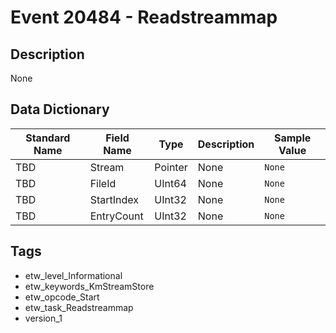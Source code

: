 # Event 20484 - Readstreammap

## Description
None

## Data Dictionary
|Standard Name|Field Name|Type|Description|Sample Value|
|---|---|---|---|---|
|TBD|Stream|Pointer|None|`None`|
|TBD|FileId|UInt64|None|`None`|
|TBD|StartIndex|UInt32|None|`None`|
|TBD|EntryCount|UInt32|None|`None`|

## Tags
* etw_level_Informational
* etw_keywords_KmStreamStore
* etw_opcode_Start
* etw_task_Readstreammap
* version_1